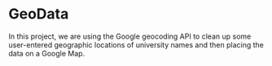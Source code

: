 # GeoData
In this project, we are using the Google geocoding API to clean up some user-entered geographic locations of university names and then placing the data on a Google Map.
